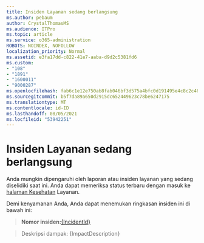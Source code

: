 ```yaml
---
title: Insiden Layanan sedang berlangsung
ms.author: pebaum
author: CrystalThomasMS
ms.audience: ITPro
ms.topic: article
ms.service: o365-administration
ROBOTS: NOINDEX, NOFOLLOW
localization_priority: Normal
ms.assetid: e3fa17dd-c822-41e7-aaba-d9d2c5381fd6
ms.custom:
- "108"
- "1891"
- "1600011"
- "9000287"
ms.openlocfilehash: fab6c1e12e750ab8fab046bf3d575a4bfc0d191495e4c8c2c48698dd98106aa4
ms.sourcegitcommit: b5f7da89a650d2915dc652449623c78be6247175
ms.translationtype: MT
ms.contentlocale: id-ID
ms.lasthandoff: 08/05/2021
ms.locfileid: "53942251"
---
```

# <a name="service-incident-in-progress"></a>Insiden Layanan sedang berlangsung

Anda mungkin dipengaruhi oleh laporan atau insiden layanan yang sedang diselidiki saat ini. Anda dapat memeriksa status terbaru dengan masuk ke [halaman Kesehatan](https://admin.microsoft.com/adminportal/home#/servicehealth) Layanan.
  
Demi kenyamanan Anda, Anda dapat menemukan ringkasan insiden ini di bawah ini:
  
> **Nomor insiden:**[{IncidentId}](https://admin.microsoft.com/adminportal/home#/servicehealth)
    
> Deskripsi dampak: {ImpactDescription}
